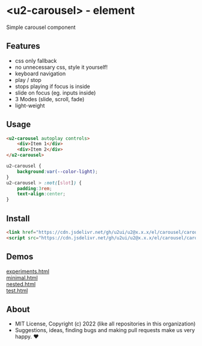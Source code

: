 # &lt;u2-carousel&gt; - element
Simple carousel component

## Features

- css only fallback
- no unnecessary css, style it yourself!
- keyboard navigation
- play / stop
- stops playing if focus is inside
- slide on focus (eg. inputs inside)
- 3 Modes (slide, scroll, fade)
- light-weight

## Usage

```html
<u2-carousel autoplay controls>
    <div>Item 1</div>
    <div>Item 2</div>
</u2-carousel>
```

```css
u2-carousel {
    background:var(--color-light);
}
u2-carousel > :not([slot]) {
    padding:3rem;
    text-align:center;
}
```

## Install

```html
<link href="https://cdn.jsdelivr.net/gh/u2ui/u2@x.x.x/el/carousel/carousel.min.css" rel=stylesheet>
<script src="https://cdn.jsdelivr.net/gh/u2ui/u2@x.x.x/el/carousel/carousel.min.js" type=module async></script>
```

## Demos

[experiments.html](http://gcdn.li/u2ui/u2@main/el/carousel/tests/experiments.html)  
[minimal.html](http://gcdn.li/u2ui/u2@main/el/carousel/tests/minimal.html)  
[nested.html](http://gcdn.li/u2ui/u2@main/el/carousel/tests/nested.html)  
[test.html](http://gcdn.li/u2ui/u2@main/el/carousel/tests/test.html)  

## About

- MIT License, Copyright (c) 2022 <u2> (like all repositories in this organization) <br>
- Suggestions, ideas, finding bugs and making pull requests make us very happy. ♥

